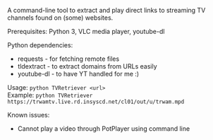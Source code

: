 A command-line tool to extract and play direct links to streaming TV channels found on (some) websites.

Prerequisites: Python 3, VLC media player, youtube-dl

Python dependencies:
* requests - for fetching remote files
* tldextract - to extract domains from URLs easily
* youtube-dl - to have YT handled for me :)

Usage: `python TVRetriever <url>`<br>
Example: `python TVRetriever https://trwamtv.live.rd.insyscd.net/cl01/out/u/trwam.mpd`

Known issues:
* Cannot play a video through PotPlayer using command line
